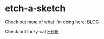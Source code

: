 # etch-a-sketch

Check out more of what I'm doing here: [BLOG](https://www.ronald-luo.com/100-websites/)

Check out lucky-cat [HERE](https://ronald-luo.github.io/lucky-cat/)
